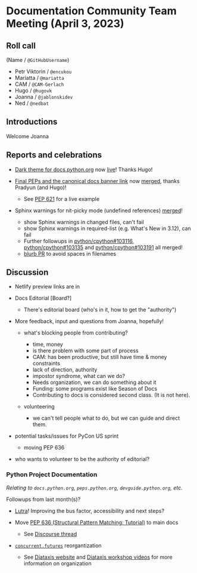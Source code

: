 # Documentation Community Team Meeting (April 3, 2023)


## Roll call

(Name / `@GitHubUsername`)

- Petr Viktorin / `@encukou`
- Mariatta / `@mariatta`
- CAM / `@CAM-Gerlach`
- Hugo / `@hugovk`
- Joanna / `@jablonskidev`
- Ned / `@nedbat`



## Introductions

Welcome Joanna


## Reports and celebrations

* [Dark theme for docs.python.org](https://github.com/python/python-docs-theme/pull/44) now [live](https://docs.python.org/3.12/)! Thanks Hugo!

* [Final PEPs and the canonical docs banner link](https://github.com/python/peps/issues/2719) now [merged](https://github.com/python/peps/pull/2992), thanks Pradyun (and Hugo)!
  * See [PEP 621](https://peps.python.org/pep-0621/) for a live example

* Sphinx warnings for nit-picky mode (undefined references) [merged](https://github.com/python/cpython/pull/102513)!
  * show Sphinx warnings in changed files, can't fail
  * show Sphinx warnings in required-list (e.g. What's New in 3.12), can fail
  * Further followups in [python/cpython#103116](https://github.com/python/cpython/pull/103116), [python/cpython#103135](https://github.com/python/cpython/pull/103135) and [python/cpython#103191](https://github.com/python/cpython/pull/103191) all merged!
  * [blurb PR](https://github.com/python/blurb_it/pull/332) to avoid spaces in filenames


## Discussion

* Netlify preview links are in
* Docs Editorial [Board?]
    * There's editorial board (who's in it, how to get the "authority")
* More feedback, input and questions from Joanna, hopefully!
    * what's blocking people from contributing?
        * time, money
        * is there problem with some part of process
        * CAM: has been productive, but still have time & money constraints
        * lack of direction, authority
        * impostor syndrome, what can we do?
        * Needs organization, we can do something about it
        * Funding: some programs exist like Season of Docs
        * Contributing to docs is considered second class. (It is not here).

    * volunteering
        * we can't tell people what to do, but we can guide and direct them.

* potential tasks/issues for PyCon US sprint
    * moving PEP 636

* who wants to volunteer to be the authority of editorial?


### Python Project Documentation

*Relating to `docs.python.org`, `peps.python.org`, `devguide.python.org`, etc.*

Followups from last month(s)?

* [Lutra](https://pradyunsg.me/lutra/)! Improving the bus factor, accessibility and next steps?

* Move [PEP 636 (Structural Pattern Matching: Tutorial)](https://peps.python.org/pep-0636) to main docs
  * See [Discourse thread](https://discuss.python.org/t/is-there-a-good-writeup-talk-about-the-implementation-of-pep-634/21987/6)

* [`concurrent.futures`](https://docs.python.org/3.12/library/concurrent.futures.html) reorgantization
  * See [Diataxis website](https://diataxis.fr/) and [Diataxis workshop videos](https://discuss.python.org/t/recordings-available-for-python-docs-diataxis-workshop/19518) for more information on organization


